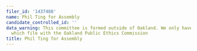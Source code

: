 ```yaml
---
filer_id: '1437488'
name: Phil Ting for Assembly
candidate_controlled_id: ''
data_warning: This committee is formed outside of Oakland. We only have data on committees
  which file with the Oakland Public Ethics Commission
title: Phil Ting for Assembly
---
```

